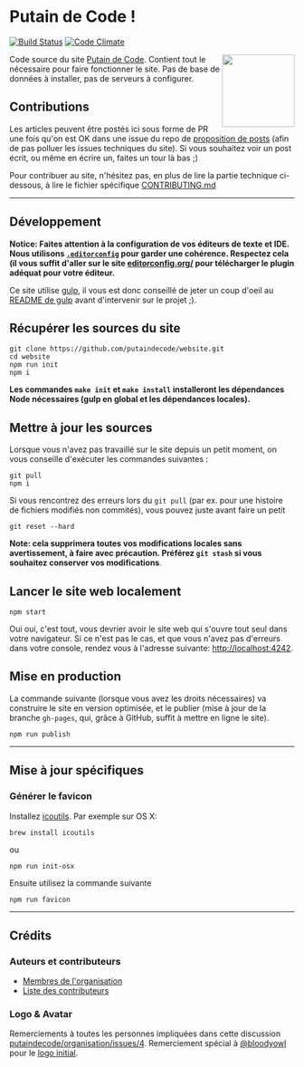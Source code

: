 # Putain de Code !

[![Build Status](https://travis-ci.org/putaindecode/website.png?branch=master)](https://travis-ci.org/putaindecode/website)
[![Code Climate](https://codeclimate.com/github/putaindecode/website.png)](https://codeclimate.com/github/putaindecode/website)

<img align="right" alt="" src="https://raw.github.com/putaindecode/website/master/images/p!-logo--no-bubble-512--trim.png" width="128">

Code source du site [Putain de Code](http://putaindecode.fr/).
Contient tout le nécessaire pour faire fonctionner le site.
Pas de base de données à installer, pas de serveurs à configurer.

## Contributions

Les articles peuvent être postés ici sous forme de PR une fois qu'on est OK dans une
issue du repo de [proposition de posts](https://github.com/putaindecode/propositions-de-posts)
(afin de pas polluer les issues techniques du site).
Si vous souhaitez voir un post écrit, ou même en écrire un, faites un tour là bas ;)

Pour contribuer au site, n'hésitez pas, en plus de lire la partie technique ci-dessous,
à lire le fichier spécifique [CONTRIBUTING.md](CONTRIBUTING.md)

---

## Développement

__Notice: Faites attention à la configuration de vos éditeurs de texte et IDE.  
Nous utilisons [`.editorconfig`](.editorconfig) pour garder une cohérence.
Respectez cela (il vous suffit d'aller sur le site [editorconfig.org/](http://editorconfig.org/)
pour télécharger le plugin adéquat pour votre éditeur.__

Ce site utilise [gulp](https://github.com/gulpjs/gulp),
il vous est donc conseillé de jeter un coup d'oeil au [README de gulp](https://github.com/gulpjs/gulp#readme)
avant d'intervenir sur le projet ;).

## Récupérer les sources du site

    git clone https://github.com/putaindecode/website.git
    cd website
    npm run init
    npm i

__Les commandes `make init` et `make install` installeront les dépendances Node
nécessaires (gulp en global et les dépendances locales).__

## Mettre à jour les sources

Lorsque vous n'avez pas travaillé sur le site depuis un petit moment, on vous conseille
d'exécuter les commandes suivantes :

    git pull
    npm i

Si vous rencontrez des erreurs lors du `git pull` (par ex. pour une histoire de
fichiers modifiés non commités), vous pouvez juste avant faire
un petit

    git reset --hard

__Note: cela supprimera toutes vos modifications locales sans avertissement, à
faire avec précaution.
Préférez `git stash` si vous souhaitez conserver vos modifications__.

## Lancer le site web localement

    npm start

Oui oui, c'est tout, vous devrier avoir le site web qui s'ouvre tout seul dans votre navigateur.
Si ce n'est pas le cas, et que vous n'avez pas d'erreurs dans votre console,
rendez vous à l'adresse suivante: [http://localhost:4242](http://localhost:4242).


## Mise en production

La commande suivante (lorsque vous avez les droits nécessaires) va construire le site
en version optimisée, et le publier (mise à jour de la branche  `gh-pages`, qui,
grâce à GitHub, suffit à mettre en ligne le site).

    npm run publish

---

## Mise à jour spécifiques

### Générer le favicon

Installez [icoutils](http://www.nongnu.org/icoutils/). Par exemple sur OS X:

    brew install icoutils

ou

    npm run init-osx

Ensuite utilisez la commande suivante

    npm run favicon

---

## Crédits

### Auteurs et contributeurs

* [Membres de l'organisation](https://github.com/putaindecode?tab=members)
* [Liste des contributeurs](https://github.com/putaindecode/website/graphs/contributors)

### Logo & Avatar

Remerciements à toutes les personnes impliquées dans cette discussion [putaindecode/organisation/issues/4](https://github.com/putaindecode/organisation/issues/4).
Remerciement spécial à [@bloodyowl](https://github.com/bloodyowl) pour le [logo initial](https://github.com/putaindecode/website/blob/3324cbe7637dacd1f42a412c1085431a2d551928/src/assets/_images/p!-logos.png).
